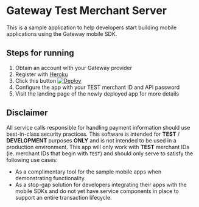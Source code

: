 # Gateway Test Merchant Server
This is a sample application to help developers start building mobile applications using the Gateway mobile SDK.

## Steps for running
1. Obtain an account with your Gateway provider
1. Register with [Heroku](https://www.heroku.com)
1. Click this button [![Deploy](https://www.herokucdn.com/deploy/button.png)](https://heroku.com/deploy)
1. Configure the app with your TEST merchant ID and API password
1. Visit the landing page of the newly deployed app for more details

## Disclaimer
All service calls responsible for handling payment information should use best-in-class security practices. This software is intended for **TEST** / **DEVELOPMENT** purposes **ONLY** and is not intended to be used in a production environment. This app will only work with **TEST** merchant IDs (ie. merchant IDs that begin with `TEST`) and should only serve to satisfy the following use cases:
* As a complimentary tool for the sample mobile apps when demonstrating functionality.
* As a stop-gap solution for developers integrating their apps with the mobile SDKs and do not yet have service components in place to support an entire transaction lifecycle.
